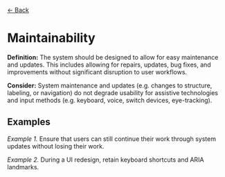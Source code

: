 [← Back](../understandable.md)

# Maintainability

**Definition:** The system should be designed to allow for easy maintenance and updates. This includes allowing for repairs, updates, bug fixes, and improvements without significant disruption to user workflows.

**Consider:** System maintenance and updates (e.g. changes to structure, labeling, or navigation) do not degrade usability for assistive technologies and input methods (e.g. keyboard, voice, switch devices, eye-tracking).

## Examples
_Example 1._ Ensure that users can still continue their work through system updates without losing their work.

_Example 2._ During a UI redesign, retain keyboard shortcuts and ARIA landmarks.

